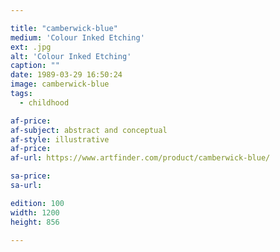 ```yaml
---

title: "camberwick-blue"
medium: 'Colour Inked Etching'
ext: .jpg
alt: 'Colour Inked Etching'
caption: ""
date: 1989-03-29 16:50:24
image: camberwick-blue
tags:
  - childhood

af-price:
af-subject: abstract and conceptual
af-style: illustrative
af-price:
af-url: https://www.artfinder.com/product/camberwick-blue/

sa-price:
sa-url:

edition: 100
width: 1200
height: 856

---
```

